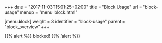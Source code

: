 +++
date = "2017-11-03T15:01:25+02:00"
title = "Block Usage"
url = "block-usage"
menup = "menu_block.html"

[menu.block]
  weight = 3
  identifier = "block-usage"
  parent = "block_overview"
+++

{{% alert %}}
blocked!
{{% /alert %}}
